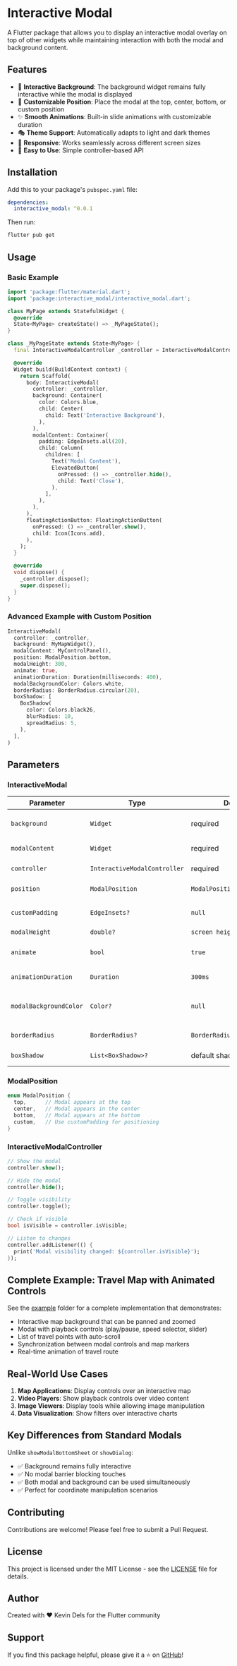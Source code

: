 # Interactive Modal

A Flutter package that allows you to display an interactive modal overlay on top of other widgets while maintaining interaction with both the modal and background content.

## Features

- 🎯 **Interactive Background**: The background widget remains fully interactive while the modal is displayed
- 🎨 **Customizable Position**: Place the modal at the top, center, bottom, or custom position
- ✨ **Smooth Animations**: Built-in slide animations with customizable duration
- 🎭 **Theme Support**: Automatically adapts to light and dark themes
- 📱 **Responsive**: Works seamlessly across different screen sizes
- 🔧 **Easy to Use**: Simple controller-based API

## Installation

Add this to your package's `pubspec.yaml` file:

```yaml
dependencies:
  interactive_modal: ^0.0.1
```

Then run:

```bash
flutter pub get
```

## Usage

### Basic Example

```dart
import 'package:flutter/material.dart';
import 'package:interactive_modal/interactive_modal.dart';

class MyPage extends StatefulWidget {
  @override
  State<MyPage> createState() => _MyPageState();
}

class _MyPageState extends State<MyPage> {
  final InteractiveModalController _controller = InteractiveModalController();

  @override
  Widget build(BuildContext context) {
    return Scaffold(
      body: InteractiveModal(
        controller: _controller,
        background: Container(
          color: Colors.blue,
          child: Center(
            child: Text('Interactive Background'),
          ),
        ),
        modalContent: Container(
          padding: EdgeInsets.all(20),
          child: Column(
            children: [
              Text('Modal Content'),
              ElevatedButton(
                onPressed: () => _controller.hide(),
                child: Text('Close'),
              ),
            ],
          ),
        ),
      ),
      floatingActionButton: FloatingActionButton(
        onPressed: () => _controller.show(),
        child: Icon(Icons.add),
      ),
    );
  }

  @override
  void dispose() {
    _controller.dispose();
    super.dispose();
  }
}
```

### Advanced Example with Custom Position

```dart
InteractiveModal(
  controller: _controller,
  background: MyMapWidget(),
  modalContent: MyControlPanel(),
  position: ModalPosition.bottom,
  modalHeight: 300,
  animate: true,
  animationDuration: Duration(milliseconds: 400),
  modalBackgroundColor: Colors.white,
  borderRadius: BorderRadius.circular(20),
  boxShadow: [
    BoxShadow(
      color: Colors.black26,
      blurRadius: 10,
      spreadRadius: 5,
    ),
  ],
)
```

## Parameters

### InteractiveModal

| Parameter | Type | Default | Description |
|-----------|------|---------|-------------|
| `background` | `Widget` | required | The background widget that remains interactive |
| `modalContent` | `Widget` | required | The content to display in the modal |
| `controller` | `InteractiveModalController` | required | Controller to manage modal visibility |
| `position` | `ModalPosition` | `ModalPosition.bottom` | Position of the modal on screen |
| `customPadding` | `EdgeInsets?` | `null` | Custom padding when using `ModalPosition.custom` |
| `modalHeight` | `double?` | `screen height / 4` | Height of the modal |
| `animate` | `bool` | `true` | Whether to animate the modal appearance |
| `animationDuration` | `Duration` | `300ms` | Duration of the animation |
| `modalBackgroundColor` | `Color?` | `null` | Background color of the modal (auto-adapts to theme if null) |
| `borderRadius` | `BorderRadius?` | `BorderRadius.circular(20)` | Border radius of the modal |
| `boxShadow` | `List<BoxShadow>?` | default shadow | Shadow for the modal |

### ModalPosition

```dart
enum ModalPosition {
  top,      // Modal appears at the top
  center,   // Modal appears in the center
  bottom,   // Modal appears at the bottom
  custom,   // Use customPadding for positioning
}
```

### InteractiveModalController

```dart
// Show the modal
controller.show();

// Hide the modal
controller.hide();

// Toggle visibility
controller.toggle();

// Check if visible
bool isVisible = controller.isVisible;

// Listen to changes
controller.addListener(() {
  print('Modal visibility changed: ${controller.isVisible}');
});
```

## Complete Example: Travel Map with Animated Controls

See the [example](example/lib/main.dart) folder for a complete implementation that demonstrates:

- Interactive map background that can be panned and zoomed
- Modal with playback controls (play/pause, speed selector, slider)
- List of travel points with auto-scroll
- Synchronization between modal controls and map markers
- Real-time animation of travel route

## Real-World Use Cases

1. **Map Applications**: Display controls over an interactive map
2. **Video Players**: Show playback controls over video content
3. **Image Viewers**: Display tools while allowing image manipulation
4. **Data Visualization**: Show filters over interactive charts

## Key Differences from Standard Modals

Unlike `showModalBottomSheet` or `showDialog`:
- ✅ Background remains fully interactive
- ✅ No modal barrier blocking touches
- ✅ Both modal and background can be used simultaneously
- ✅ Perfect for coordinate manipulation scenarios

## Contributing

Contributions are welcome! Please feel free to submit a Pull Request.

## License

This project is licensed under the MIT License - see the [LICENSE](LICENSE) file for details.

## Author

Created with ❤️ Kevin Dels for the Flutter community

## Support

If you find this package helpful, please give it a ⭐ on [GitHub](https://github.com/kevindels/flutter_interactive_modal/)!
